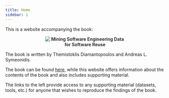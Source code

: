 ```yaml
---
title: Home
sidebar: 1
---
```


This is a website accompanying the book:

<p style="text-align: center; font-weight: 600; width: 50%; margin-left: auto; margin-right: auto;"><img src="{{ site.baseurl }}/data/images/mining-software-engineering-data-book-cover.png" alt="Mining Software Engineering Data for Software Reuse"/></p>

The book is written by Themistoklis Diamantopoulos and Andreas L. Symeonidis.

The book can be found <a target="_blank" href="https://www.springer.com/gp/book/9783030301057">here</a>, while this website offers information about the contents of the book and also includes supporting material.

The links to the left provide access to any supporting material (datasets, tools, etc.) for anyone that wishes to reproduce the findings of the book.
